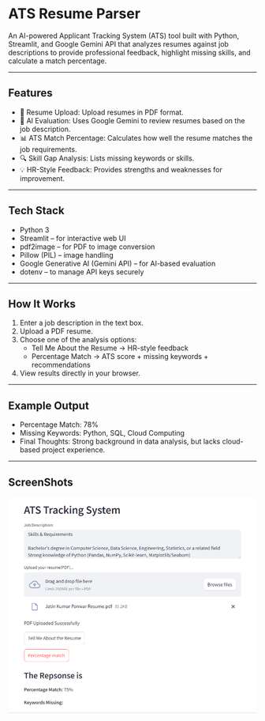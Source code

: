 # ATS Resume Parser
An AI-powered Applicant Tracking System (ATS) tool built with Python, Streamlit, and Google Gemini API that analyzes resumes against job descriptions to provide professional feedback, highlight missing skills, and calculate a match percentage.

---

## Features
  - 📄 Resume Upload: Upload resumes in PDF format.
  - 🧠 AI Evaluation: Uses Google Gemini to review resumes based on the job description.
  - 📊 ATS Match Percentage: Calculates how well the resume matches the job requirements.
  - 🔍 Skill Gap Analysis: Lists missing keywords or skills.
  - 💡 HR-Style Feedback: Provides strengths and weaknesses for improvement.
  
---

## Tech Stack
  - Python 3
  - Streamlit – for interactive web UI
  - pdf2image – for PDF to image conversion
  - Pillow (PIL) – image handling
  - Google Generative AI (Gemini API) – for AI-based evaluation
  - dotenv – to manage API keys securely

---

## How It Works
  1. Enter a job description in the text box.
  2. Upload a PDF resume.
  3. Choose one of the analysis options:
      - Tell Me About the Resume → HR-style feedback
      - Percentage Match → ATS score + missing keywords + recommendations
  4. View results directly in your browser.

---

## Example Output
  - Percentage Match: 78%
  - Missing Keywords: Python, SQL, Cloud Computing
  - Final Thoughts: Strong background in data analysis, but lacks cloud-based project experience.
  
---

## ScreenShots
![image alt](https://github.com/Jatinkumarpanwar/ATS-Resume-Parser/blob/main/Screenshot%202025-08-14%20112309.png)
